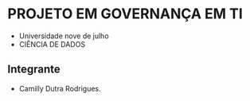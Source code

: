 #  PROJETO EM GOVERNANÇA EM TI

* Universidade nove de julho
* CIÊNCIA DE DADOS



## Integrante


*   Camilly Dutra Rodrigues.
